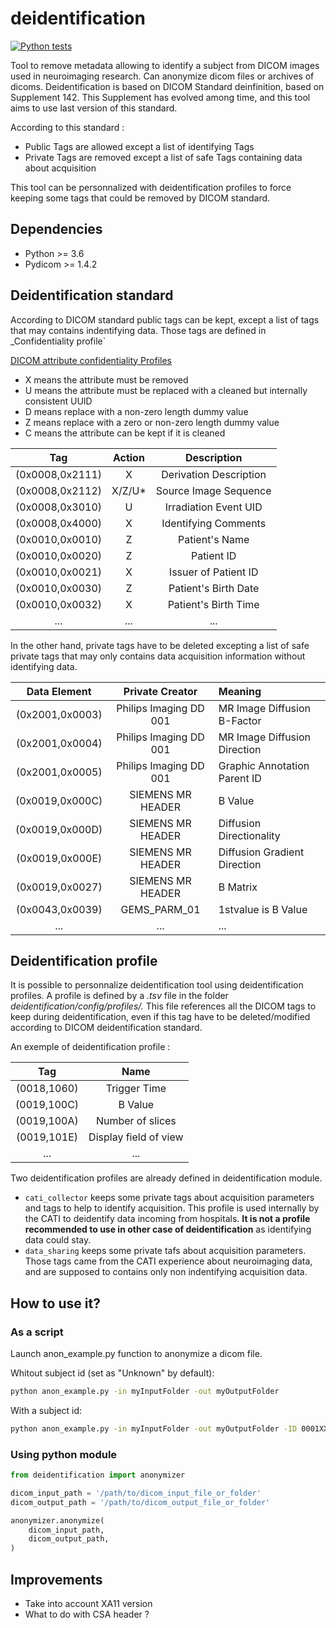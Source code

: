 # deidentification

[![Python tests](https://github.com/cati-neuroimaging/deidentification/actions/workflows/python-package.yml/badge.svg)](https://github.com/cati-neuroimaging/deidentification/actions/workflows/python-package.yml)

Tool to remove metadata allowing to identify a subject from DICOM images used in neuroimaging research. Can anonymize dicom files or archives of dicoms.
Deidentification is based on DICOM Standard deinfinition, based on Supplement 142. This Supplement has evolved among time, and this tool aims to use last version of this standard.

According to this standard :

- Public Tags are allowed except a list of identifying Tags
- Private Tags are removed except a list of safe Tags containing data about acquisition

This tool can be personnalized with deidentification profiles to force keeping some tags that could be removed by DICOM standard.

## Dependencies

- Python >= 3.6
- Pydicom >= 1.4.2

## Deidentification standard

According to DICOM standard public tags can be kept, except a list of tags that may contains indentifying data. Those tags are defined in _Confidentiality profile`

[DICOM attribute confidentiality Profiles](http://dicom.nema.org/medical/dicom/current/output/html/part15.html#chapter_E)

- X means the attribute must be removed
- U means the attribute must be replaced with a cleaned but internally consistent UUID
- D means replace with a non-zero length dummy value
- Z means replace with a zero or non-zero length dummy value
- C means the attribute can be kept if it is cleaned

| Tag | Action| Description |
| :---: | :---: | :---: |
| (0x0008,0x2111) | X | Derivation Description |
| (0x0008,0x2112) | X/Z/U* | Source Image Sequence |
| (0x0008,0x3010) | U | Irradiation Event UID |
| (0x0008,0x4000) | X | Identifying Comments |
| (0x0010,0x0010) | Z | Patient's Name |
| (0x0010,0x0020) | Z | Patient ID |
| (0x0010,0x0021) | X | Issuer of Patient ID |
| (0x0010,0x0030) | Z | Patient's Birth Date |
| (0x0010,0x0032) | X | Patient's Birth Time |
| ... | ... | ... |

In the other hand, private tags have to be deleted excepting a list of safe private tags that may only contains data acquisition information without identifying data.

| Data Element | Private Creator | Meaning |
| :---: | :---: | :--- |
| (0x2001,0x0003)| Philips Imaging DD 001 | MR Image Diffusion B-Factor |
| (0x2001,0x0004)| Philips Imaging DD 001 | MR Image Diffusion Direction |
| (0x2001,0x0005)| Philips Imaging DD 001 | Graphic Annotation Parent ID |
| (0x0019,0x000C)| SIEMENS MR HEADER | B Value |
| (0x0019,0x000D)| SIEMENS MR HEADER | Diffusion Directionality |
| (0x0019,0x000E)| SIEMENS MR HEADER | Diffusion Gradient Direction |
| (0x0019,0x0027)| SIEMENS MR HEADER | B Matrix |
| (0x0043,0x0039)| GEMS_PARM_01 | 1stvalue is B Value |
| ... | ... | ... |

## Deidentification profile

It is possible to personnalize deidentification tool using deidentification profiles. A profile is defined by a _.tsv_ file in the folder _deidentification/config/profiles/._ This file references all the DICOM tags to keep during deidentification, even if this tag have to be deleted/modified according to DICOM deidentification standard.

An exemple of deidentification profile :

| Tag | Name |
| :---: | :---: |
| (0018,1060) | Trigger Time |
| (0019,100C) | B Value |
| (0019,100A) | Number of slices |
| (0019,101E) | Display field of view |
| ... | ... |

Two deidentification profiles are already defined in deidentification module.

- `cati_collector` keeps some private tags about acquisition parameters and tags to help to identify acquisition. This profile is used internally by the CATI to deidentify data incoming from hospitals. **It is not a profile recommended to use in other case of deidentification** as identifying data could stay.
- `data_sharing` keeps some private tafs about acquisition parameters. Those tags came from the CATI experience about neuroimaging data, and are supposed to contains only non indentifying acquisition data.

## How to use it?

### As a script

Launch anon_example.py function to anonymize a dicom file.

Whitout subject id (set as "Unknown" by default):

```sh
python anon_example.py -in myInputFolder -out myOutputFolder
```

With a subject id:

```sh
python anon_example.py -in myInputFolder -out myOutputFolder -ID 0001XXXX
```

### Using python module

```python
from deidentification import anonymizer

dicom_input_path = '/path/to/dicom_input_file_or_folder'
dicom_output_path = '/path/to/dicom_output_file_or_folder'

anonymizer.anonymize(
    dicom_input_path,
    dicom_output_path,
)
```

## Improvements

- Take into account XA11 version
- What to do with CSA header ?
